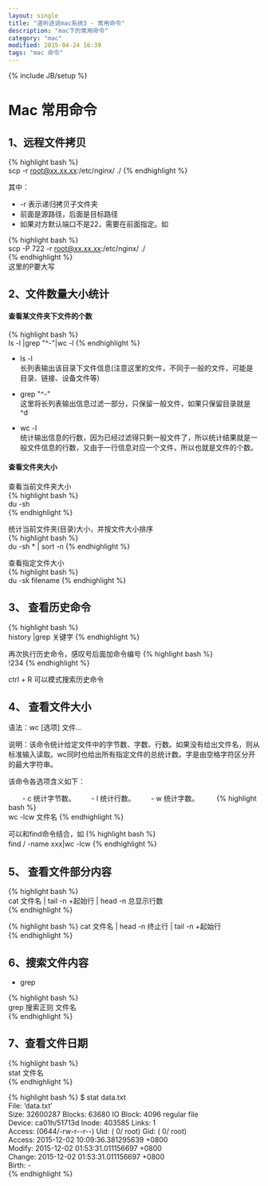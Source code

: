 ```yaml
---
layout: single
title: "道听途说mac系统3 - 常用命令"
description: "mac下的常用命令"
category: "mac"
modified: 2015-04-24 16:39
tags: "mac 命令"
---
```

{% include JB/setup %}
# Mac 常用命令  

## 1、远程文件拷贝

{% highlight bash %}  
   scp -r root@xx.xx.xx:/etc/nginx/ ./
{% endhighlight  %} 

其中：
  
* -r 表示递归拷贝子文件夹
* 前面是源路径，后面是目标路径
* 如果对方默认端口不是22，需要在前面指定。如

{% highlight bash %}   
   scp -P 722 -r root@xx.xx.xx:/etc/nginx/ ./  
{% endhighlight  %}    
这里的P要大写

   
## 2、文件数量大小统计

#### 查看某文件夹下文件的个数
{% highlight bash %}  
ls -l |grep "^-"|wc -l 
{% endhighlight  %} 

* ls -l  
长列表输出该目录下文件信息(注意这里的文件，不同于一般的文件，可能是目录、链接、设备文件等)

* grep "^-"  
这里将长列表输出信息过滤一部分，只保留一般文件，如果只保留目录就是 ^d

* wc -l  
统计输出信息的行数，因为已经过滤得只剩一般文件了，所以统计结果就是一般文件信息的行数，又由于一行信息对应一个文件，所以也就是文件的个数。 

 

#### 查看文件夹大小
查看当前文件夹大小  
{% highlight bash %}  
 du -sh  
{% endhighlight  %} 

统计当前文件夹(目录)大小，并按文件大小排序  
{% highlight bash %}  
du -sh * | sort -n 
{% endhighlight  %} 

查看指定文件大小   
{% highlight bash %}  
du -sk filename 
{% endhighlight  %} 

## 3、 查看历史命令
{% highlight bash %}  
 history |grep 关键字
{% endhighlight  %} 

再次执行历史命令，感叹号后面加命令编号
{% highlight bash %}  
 !234
{% endhighlight  %} 

ctrl + R 可以模式搜索历史命令

## 4、 查看文件大小
语法：wc [选项] 文件…

说明：该命令统计给定文件中的字节数、字数、行数。如果没有给出文件名，则从标准输入读取。wc同时也给出所有指定文件的总统计数。字是由空格字符区分开的最大字符串。

该命令各选项含义如下：

　　- c 统计字节数。
　　- l 统计行数。
　　- w 统计字数。
　　
{% highlight bash %}  
 wc -lcw 文件名
{% endhighlight  %} 　　

可以和find命令结合，如
{% highlight bash %}  
 find / -name xxx|wc -lcw
{% endhighlight  %} 　

## 5、 查看文件部分内容
{% highlight bash %}   
   cat 文件名 | tail -n +起始行 | head -n 总显示行数  
{% endhighlight  %} 
 
{% highlight bash %} 
   cat 文件名 | head -n 终止行 | tail -n +起始行  
{% endhighlight  %} 

## 6、搜索文件内容

* grep 

{% highlight bash %}   
   grep 搜索正则  文件名  
{% endhighlight  %}  

## 7、查看文件日期

{% highlight bash %}   
   stat 文件名  
{% endhighlight  %}  

{% highlight bash %} 
$ stat data.txt  
  File: ‘data.txt’  
  Size: 32600287        Blocks: 63680      IO Block: 4096   regular file  
Device: ca01h/51713d    Inode: 403585      Links: 1  
Access: (0644/-rw-r--r--)  Uid: (    0/    root)   Gid: (    0/    root)  
Access: 2015-12-02 10:09:36.381295639 +0800  
Modify: 2015-12-02 01:53:31.011156697 +0800  
Change: 2015-12-02 01:53:31.011156697 +0800  
 Birth: -  
 {% endhighlight %} 

